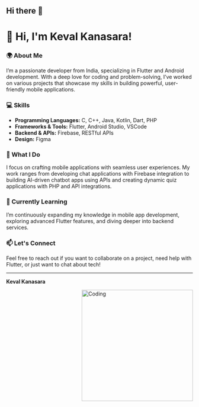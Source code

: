 ## Hi there 👋

<!--
**kansarakeval/kansarakeval** is a ✨ _special_ ✨ repository because its `README.md` (this file) appears on your GitHub profile.

Here are some ideas to get you started:

- 🔭 I’m currently working on ...
- 🌱 I’m currently learning ...
- 👯 I’m looking to collaborate on ...
- 🤔 I’m looking for help with ...
- 💬 Ask me about ...
- 📫 How to reach me: ...
- 😄 Pronouns: ...
- ⚡ Fun fact: ...
-->

# 👋 Hi, I'm Keval Kanasara!

### 🌍 About Me
I’m a passionate developer from India, specializing in Flutter and Android development. With a deep love for coding and problem-solving, I’ve worked on various projects that showcase my skills in building powerful, user-friendly mobile applications.

### 💻 Skills
- **Programming Languages:** C, C++, Java, Kotlin, Dart, PHP
- **Frameworks & Tools:** Flutter, Android Studio, VSCode
- **Backend & APIs:** Firebase, RESTful APIs
- **Design:** Figma
  
### 🚀 What I Do
I focus on crafting mobile applications with seamless user experiences. My work ranges from developing chat applications with Firebase integration to building AI-driven chatbot apps using APIs and creating dynamic quiz applications with PHP and API integrations.

### 🌱 Currently Learning
I’m continuously expanding my knowledge in mobile app development, exploring advanced Flutter features, and diving deeper into backend services.

### 📫 Let's Connect
Feel free to reach out if you want to collaborate on a project, need help with Flutter, or just want to chat about tech!

---

**Keval Kanasara**

<img align="right" alt="Coding" width="300" src="https://user-images.githubusercontent.com/74038190/229223263-cf2e4b07-2615-4f87-9c38-e37600f8381a.gif">
<br><br>


